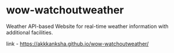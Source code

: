 # wow-watchoutweather
Weather API-based Website for real-time weather information with additional facilities.

link -  https://akkkanksha.github.io/wow-watchoutweather/

